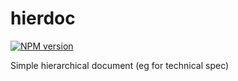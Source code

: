 # hierdoc
[![NPM version][npm-image]][npm-url]

Simple hierarchical document (eg for technical spec)

[npm-image]: https://img.shields.io/npm/v/hierdoc.svg?style=flat-square
[npm-url]: https://npmjs.org/package/hierdoc
